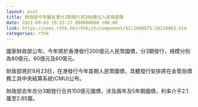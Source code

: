 ```yaml
---
layout: post
title: 財政部今年擬在港分3期發行共200億元人民幣國債
date: 2021-09-03 19:53:17.000000000 +08:00
link: https://news.rthk.hk/rthk/ch/component/k2/1608975-20210903.htm
categories: rthk
---
```


國家財政部公布，今年將於香港發行200億元人民幣國債，分3期發行，規模分別為80億元、60億元及60億元。

財政部將於9月23日，在港發行今年首期人民幣國債，具體發行安排將在金管局債務工具中央結算系統(CMU)公布。

財政部去年亦分3期發行合共150億元國債，涉及兩年及5年期國債，利率介乎2.1厘至2.65厘。
